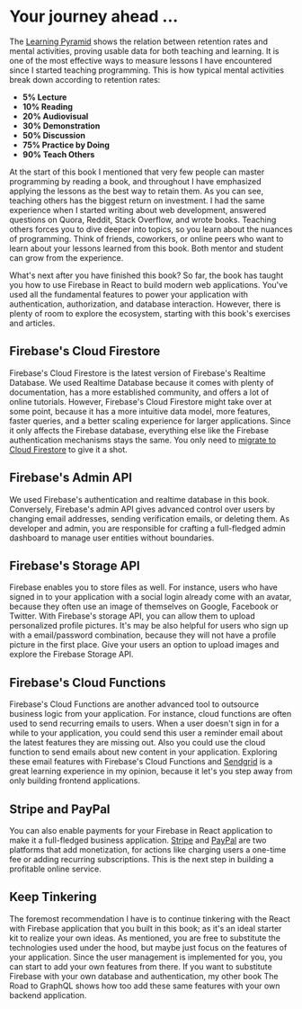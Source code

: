# Your journey ahead ...

The [Learning Pyramid](https://www.google.com/search?q=learning+pyramid) shows the relation between retention rates and mental activities, proving usable data for both teaching and learning. It is one of the most effective ways to measure lessons I have encountered since I started teaching programming. This is how typical mental activities break down according to retention rates:

* **5% Lecture**
* **10% Reading**
* **20% Audiovisual**
* **30% Demonstration**
* **50% Discussion**
* **75% Practice by Doing**
* **90% Teach Others**

At the start of this book I mentioned that very few people can master programming by reading a book, and throughout I have emphasized applying the lessons as the best way to retain them. As you can see, teaching others has the biggest return on investment. I had the same experience when I started writing about web development, answered questions on Quora, Reddit, Stack Overflow, and wrote books. Teaching others forces you to dive deeper into topics, so you learn about the nuances of programming. Think of friends, coworkers, or online peers who want to learn about your lessons learned from this book. Both mentor and student can grow from the experience.

What's next after you have finished this book? So far, the book has taught you how to use Firebase in React to build modern web applications. You've used all the fundamental features to power your application with authentication, authorization, and database interaction. However, there is plenty of room to explore the ecosystem, starting with this book's exercises and articles.

## Firebase's Cloud Firestore

Firebase's Cloud Firestore is the latest version of Firebase's Realtime Database. We used Realtime Database because it comes with plenty of documentation, has a more established community, and offers a lot of online tutorials. However, Firebase's Cloud Firestore might take over at some point, because it has a more intuitive data model, more features, faster queries, and a better scaling experience for larger applications. Since it only affects the Firebase database, everything else like the Firebase authentication mechanisms stays the same. You only need to [migrate to Cloud Firestore](https://www.robinwieruch.de/react-firestore-tutorial) to give it a shot.

## Firebase's Admin API

We used Firebase's authentication and realtime database in this book. Conversely, Firebase's admin API gives advanced control over users by changing email addresses, sending verification emails, or deleting them. As developer and admin, you are responsible for crafting a full-fledged admin dashboard to manage user entities without boundaries.

## Firebase's Storage API

Firebase enables you to store files as well. For instance, users who have signed in to your application with a social login already come with an avatar, because they often use an image of themselves on Google, Facebook or Twitter. With Firebase's storage API, you can allow them to upload personalized profile pictures. It's may be also helpful for users who sign up with a email/password combination, because they will not have a profile picture in the first place. Give your users an option to upload images and explore the Firebase Storage API.

## Firebase's Cloud Functions

Firebase's Cloud Functions are another advanced tool to outsource business logic from your application. For instance, cloud functions are often used to send recurring emails to users. When a user doesn't sign in for a while to your application, you could send this user a reminder email about the latest features they are missing out. Also you could use the cloud function to send emails about new content in your application. Exploring these email features with Firebase's Cloud Functions and [Sendgrid](https://sendgrid.com/) is a great learning experience in my opinion, because it let's you step away from only building frontend applications.

## Stripe and PayPal

You can also enable payments for your Firebase in React application to make it a full-fledged business application. [Stripe](https://www.robinwieruch.de/react-express-stripe-payment/) and [PayPal](https://www.robinwieruch.de/react-paypal-payment/) are two platforms that add monetization, for actions like charging users a one-time fee or adding recurring subscriptions. This is the next step in building a profitable online service.

## Keep Tinkering

The foremost recommendation I have is to continue tinkering with the React with Firebase application that you built in this book; as it's an ideal starter kit to realize your own ideas. As mentioned, you are free to substitute the technologies used under the hood, but maybe just focus on the features of your application. Since the user management is implemented for you, you can start to add your own features from there. If you want to substitute Firebase with your own database and authentication, my other book The Road to GraphQL shows how too add these same features with your own backend application.

